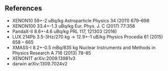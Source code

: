 ## References 
* XENON10   59+-2 uBq/kg Astroparticle Physics 34 (2011) 679–698 
* XENON100  33.4+-1.3 uBq/kg Eur. Phys. J. C (2017) 77:358
* PandaX-II 8.6+-4.6 uBq/kg   PRL 117, 121303 (2016)
* LUX   214Pb 3.5-3Hz/270 kg -> 12.9+-1  uB/kg Physics Procedia 61 (2015) 658 – 665
* XMASS-I 8.2+-0.5 mBq/835 kg  Nuclear Instruments and Methods in Physics Research A 716 (2013) 78–85
* XENON1T arXiv:2009.13981v3
* darwin arXiv:1309.7024v2